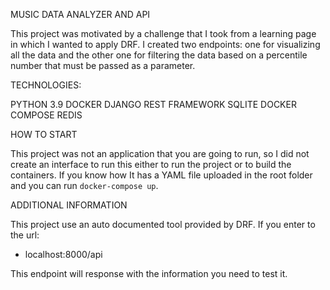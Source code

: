 MUSIC DATA ANALYZER AND API


This project was motivated by a challenge that I took from a learning page
in which I wanted to apply DRF. I created two endpoints: one for visualizing all the data
and the other one for filtering the data based on a percentile number that must be passed as a parameter.

TECHNOLOGIES:

PYTHON 3.9
DOCKER
DJANGO REST FRAMEWORK
SQLITE
DOCKER COMPOSE
REDIS

HOW TO START

This project was not an application that you are going to run, so I did not create an interface 
to run this either to run the project or to build the containers. 
If you know how It has a YAML file uploaded in the root folder and you can run `docker-compose up`.

ADDITIONAL INFORMATION 

This project use an auto documented tool provided by DRF. If you enter to the url:

- localhost:8000/api

This endpoint will response with the information you need to test it.
